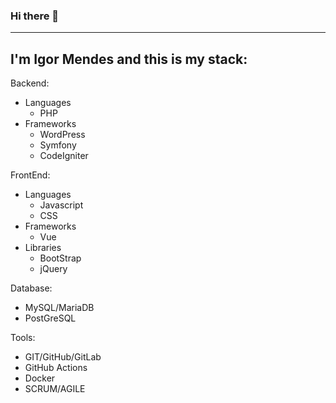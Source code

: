 ### Hi there 👋
------
I'm Igor Mendes and this is my stack:
------
Backend:
- Languages
    - PHP
- Frameworks
    - WordPress
    - Symfony
    - CodeIgniter

FrontEnd:
- Languages
    - Javascript
    - CSS
- Frameworks
    - Vue
- Libraries
    - BootStrap
    - jQuery

Database:
- MySQL/MariaDB
- PostGreSQL

Tools:
- GIT/GitHub/GitLab
- GitHub Actions
- Docker
- SCRUM/AGILE

